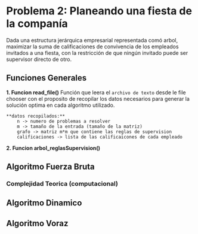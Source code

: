 # Problema 2: Planeando una fiesta de la companía
Dada una estructura jerárquica empresarial representada comó arbol, maximizar la suma de calificaciones de convivencia 
de los empleados invitados a una fiesta, con la restricción de que ningún invitado puede ser supervisor directo de otro.

## Funciones Generales
**1. Funcion read_file()**
Función que leera el `archivo de texto` desde le file chooser con el proposito de recopilar los datos necesarios para 
generar la solución optima en cada algoritmo utilizado.

    **datos recopilados:**
        n -> numero de problemas a resolver
        m -> tamaño de la entrada (tamaño de la matriz)
        grafo -> matriz m*m que contiene las reglas de supervision
        calificaciones -> lista de las calificaicones de cada empleado

**2. Funcion arbol_reglasSupervision()**
## Algoritmo Fuerza Bruta 
    
### Complejidad Teorica (computacional)


## Algoritmo Dinamico
## Algoritmo Voraz
###
